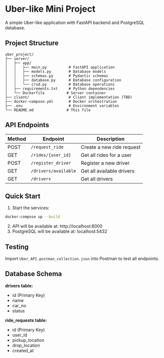 # Uber-like Mini Project

A simple Uber-like application with FastAPI backend and PostgreSQL database.

## Project Structure
```
uber_project/
├── server/
│   ├── app/
│   │   ├── main.py          # FastAPI application
│   │   ├── models.py        # Database models
│   │   ├── schemas.py       # Pydantic schemas
│   │   ├── database.py      # Database configuration
│   │   └── crud.py          # Database operations
│   ├── requirements.txt     # Python dependencies
│   └── Dockerfile          # Server container
├── client/                  # Client implementation (TBD)
├── docker-compose.yml       # Docker orchestration
├── .env                     # Environment variables
└── README.md               # This file
```

## API Endpoints

| Method | Endpoint | Description |
|--------|----------|-------------|
| POST | `/request_ride` | Create a new ride request |
| GET | `/rides/{user_id}` | Get all rides for a user |
| POST | `/register_driver` | Register a new driver |
| GET | `/drivers/available` | Get all available drivers |
| GET | `/drivers` | Get all drivers |

## Quick Start

1. Start the services:
```bash
docker-compose up --build
```

2. API will be available at: http://localhost:8000
3. PostgreSQL will be available at: localhost:5432

## Testing

Import `Uber_API.postman_collection.json` into Postman to test all endpoints.

## Database Schema

**drivers table:**
- id (Primary Key)
- name
- car_no
- status

**ride_requests table:**
- id (Primary Key)
- user_id
- pickup_location
- drop_location
- created_at